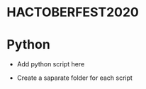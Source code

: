 # HACTOBERFEST2020 
<h1> Python </h1>

* Add python script here

* Create a saparate folder for each script
